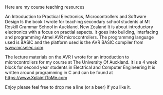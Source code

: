 Here are my course teaching resources 

An Introduction to Practical Electronics, Microcontrollers and Software Design
Is the book I wrote for teaching secondary school students at Mt Roskill Grammar School in Auckland, New Zealand
It is about introductory electronics with a focus on practial aspects.
It goes into building, interfacing and programming Atmel AVR microcontrollers.
The programmng language used is BASIC and the platform used is the AVR BASIC compiler from www.mcselec.com

The lecture materials on the AVR I wrote for an introduction to microcontrollers for my course at The University Of Auckland.
It is a 4 week block for second year students in Electrical and Computer Engineering
It is written around programming in C and can be found at https://www.XplainItToMe.com

Enjoy 
please feel free to drop me a line (or a beer) if you like it.
